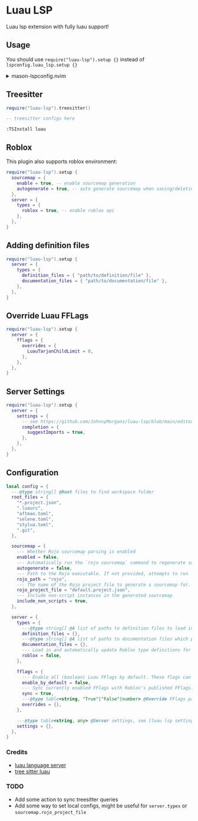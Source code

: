 # Luau LSP
Luau lsp extension with fully luau support!

## Usage
You should use `require("luau-lsp").setup {}` instead of `lspconfig.luau_lsp.setup {}`
<details>
<summary>mason-lspconfig.nvim</summary>

```lua
require("mason-lspconfig").setup_handlers {
  ["luau_lsp"] = function()
    require("luau-lsp").setup {}
  end,
}
```
</details>

## Treesitter
```lua
require("luau-lsp").treesitter()

-- treesitter configs here
```
`:TSInstall luau`

## Roblox
This plugin also supports roblox environment:
```lua
require("luau-lsp").setup {
  sourcemap = {
    enable = true, -- enable sourcemap generation
    autogenerate = true, -- auto generate sourcemap when saving/deleting buffers
  },
  server = {
    types = {
      roblox = true, -- enable roblox api
    },
  },
}
```

## Adding definition files
```lua
require("luau-lsp").setup {
  server = {
    types = {
      definition_files = { "path/to/definition/file" },
      documentation_files = { "path/to/documentation/file" },
    },
  },
}
```

## Override Luau FFLags
```lua
require("luau-lsp").setup {
  server = {
    fflags = {
      overrides = {
        LuauTarjanChildLimit = 0,
      },
    },
  },
}
```

## Server Settings
```lua
require("luau-lsp").setup {
  server = {
    settings = {
      -- see https://github.com/JohnnyMorganz/luau-lsp/blob/main/editors/code/package.json
      completion = {
        suggestImports = true,
      },
    },
  },
}
```

## Configuration
```lua
local config = {
  ---@type string[] @Root files to find workspace folder
  root_files = {
    "*.project.json",
    ".luaurc",
    "aftman.toml",
    "selene.toml",
    "stylua.toml",
    ".git",
  },

  sourcemap = {
    --- Whether Rojo sourcemap parsing is enabled
    enabled = false,
    --- Automatically run the `rojo sourcemap` command to regenerate sourcemaps on changes
    autogenerate = false,
    --- Path to the Rojo executable. If not provided, attempts to run `rojo` in the workspace directory, so it must be available on the PATH
    rojo_path = "rojo",
    --- The name of the Rojo project file to generate a sourcemap for. Only applies if `sourcemap.autogenerate` is enabled
    rojo_project_file = "default.project.json",
    --- Include non-script instances in the generated sourcemap
    include_non_scripts = true,
  },

  server = {
    types = {
      ---@type string[] @A list of paths to definition files to load in to the type checker. Note that definition file syntax is currently unstable and may change at any time
      definition_files = {},
      ---@type string[] @A list of paths to documentation files which provide documentation support to the definition files provided
      documentation_files = {},
      --- Load in and automatically update Roblox type definitions for the type checker
      roblox = false,
    },

    fflags = {
      --- Enable all (boolean) Luau FFlags by default. These flags can later be overriden by `server.fflags.override` and `server.fflags.sync`
      enable_by_default = false,
      --- Sync currently enabled FFlags with Roblox's published FFlags. This currently only syncs FFlags which begin with "Luau"
      sync = true,
      ---@type table<string, "True"|"False"|number> @Override FFlags passed to Luau
      overrides = {},
    },

    ---@type table<string, any> @Server settings, see [luau lsp settings](https://github.com/JohnnyMorganz/luau-lsp/blob/main/editors/code/package.json)
    settings = {},
  },
}
```

### Credits
* [luau language server](https://github.com/JohnnyMorganz/luau-lsp/)
* [tree sitter luau](https://github.com/polychromatist/tree-sitter-luau)

### TODO
* Add some action to sync treesitter queries
* Add some way to set local configs, might be useful for `server.types` or `sourcemap.rojo_project_file`
